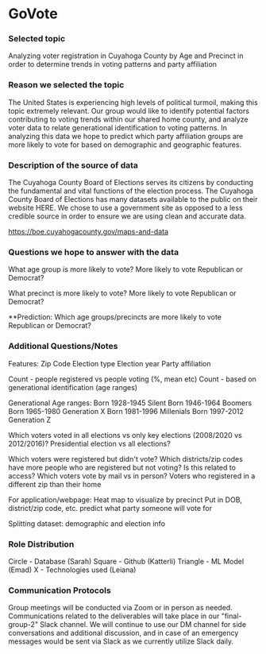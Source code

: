 # GoVote

### Selected topic
Analyzing voter registration in Cuyahoga County by Age and Precinct in order to determine trends in voting patterns and party affiliation

### Reason we selected the topic
The United States is experiencing high levels of political turmoil, making this topic extremely relevant. Our group would like to identify potential factors contributing to voting trends within our shared home county, and analyze voter data to relate generational identification to voting patterns. In analyzing this data we hope to predict which party affiliation groups are more likely to vote for based on demographic and geographic features.

### Description of the source of data
The Cuyahoga County Board of Elections serves its citizens by conducting the fundamental and vital functions of the election process. The Cuyahoga County Board of Elections has many datasets available to the public on their website HERE. We chose to use a government site as opposed to a less credible source in order to ensure we are using clean and accurate data. 

https://boe.cuyahogacounty.gov/maps-and-data

### Questions we hope to answer with the data

What age group is more likely to vote? More likely to vote Republican or Democrat?

What precinct is more likely to vote? More likely to vote Republican or Democrat?


**Prediction: Which age groups/precincts are more likely to vote Republican or Democrat?

### Additional Questions/Notes

Features:
Zip Code
Election type
Election year
Party affiliation

Count - people registered vs people voting (%, mean etc)
Count - based on generational identification (age ranges)

Generational Age ranges:
Born 1928-1945 Silent
Born 1946-1964 Boomers
Born 1965-1980 Generation X
Born 1981-1996 Millenials
Born 1997-2012 Generation Z

Which voters voted in all elections vs only key elections (2008/2020 vs 2012/2016)?
Presidential election vs all elections?

Which voters were registered but didn't vote?
Which districts/zip codes have more people who are registered but not voting? Is this related to access?
Which voters vote by mail vs in person?
Voters who registered in a different zip than their home


For application/webpage:
Heat map to visualize by precinct
Put in DOB, district/zip code, etc. predict what party someone will vote for

Splitting dataset: demographic and election info

### Role Distribution

Circle - Database (Sarah)
Square - Github (Katterli)
Triangle - ML Model (Emad)
X - Technologies used (Leiana)


### Communication Protocols

Group meetings will be conducted via Zoom or in person as needed. Communications related to the deliverables will take place in our "final-group-2" Slack channel. We will continue to use our DM channel for side conversations and additional discussion, and in case of an emergency messages would be sent via Slack as we currently utilize Slack daily.